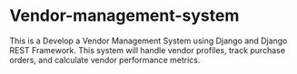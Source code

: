 # Vendor-management-system

This is a Develop a Vendor Management System using Django and Django REST Framework. This system will handle vendor profiles, track purchase orders, and calculate vendor performance metrics.
